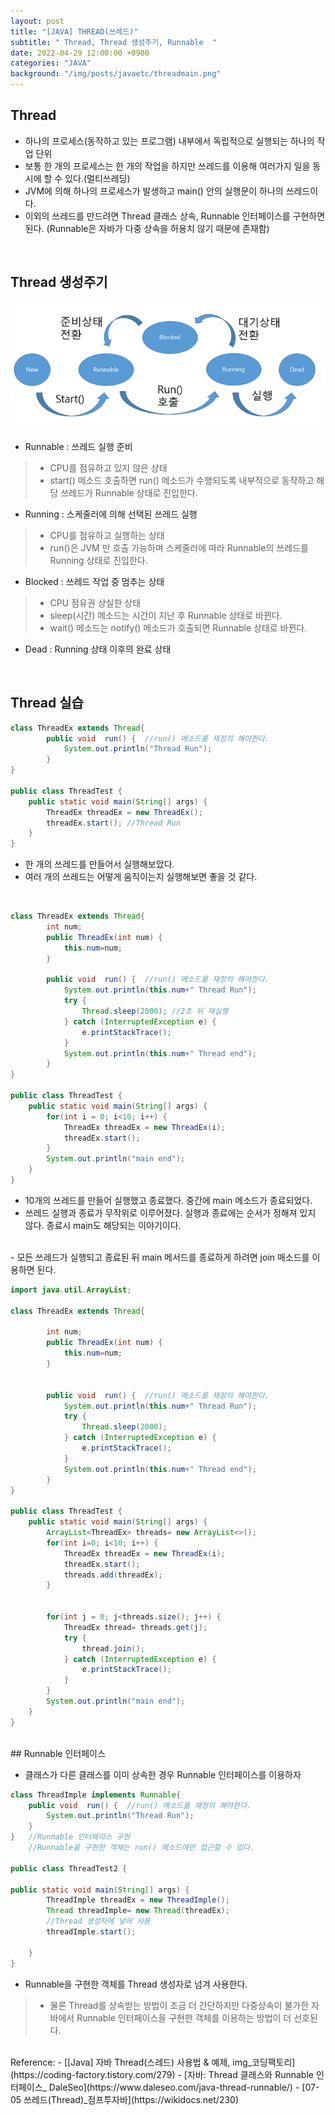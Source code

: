 ```yaml
---
layout: post
title: "[JAVA] THREAD(쓰레드)"
subtitle: " Thread, Thread 생성주기, Runnable  "
date: 2022-04-29 12:00:00 +0900
categories: "JAVA"
background: "/img/posts/javaetc/threadmain.png"
---
```


## Thread
- 하나의 프로세스(동작하고 있는 프로그램) 내부에서 독립적으로 실행되는 하나의 작업 단위
- 보통 한 개의 프로세스는 한 개의 작업을 하지만 쓰레드를 이용해 여러가지 일을 동시에 할 수 있다.(멀티쓰레딩)
- JVM에 의해 하나의 프로세스가 발생하고 main() 안의 실행문이 하나의 쓰레드이다.
- 이외의 쓰레드를 만드려면 Thread 클래스 상속, Runnable 인터페이스를 구현하면 된다. (Runnable은 자바가 다중 상속을 허용치 않기 때문에 존재함)

<br>

## Thread 생성주기

![thread](/img/posts/javaetc/threadlifecycle.png)


- Runnable : 쓰레드 실행 준비
> - CPU를 점유하고 있지 않은 상태
> - start() 메소드 호출하면 run() 메소드가 수행되도록 내부적으로 동작하고 해당 쓰레드가 Runnable 상태로 진입한다.
- Running : 스케줄러에 의해 선택된 쓰레드 실행
> - CPU를 점유하고 실행하는 상태
> - run()은 JVM 만 호출 가능하며 스케줄러에 따라 Runnable의 쓰레드를 Running 상태로 진입한다.
- Blocked : 쓰레드 작업 중 멈추는 상태
> - CPU 점유권 상실한 상태
> - sleep(시간) 메소드는 시간이 지난 후 Runnable 상태로 바뀐다.
> - wait() 메소드는 notify() 메소드가 호출되면 Runnable 상태로 바뀐다. 
- Dead : Running 상태 이후의 완료 상태 

<br>

## Thread 실습

```java
class ThreadEx extends Thread{
		public void  run() {  //run() 메소드를 재정의 해야한다.
			System.out.println("Thread Run");
		}
}

public class ThreadTest {
	public static void main(String[] args) {
		ThreadEx threadEx = new ThreadEx();
		threadEx.start(); //Thread Run
	}
}
```

- 한 개의 쓰레드를 만들어서 실행해보았다.
- 여러 개의 쓰레드는 어떻게 움직이는지 실행해보면 좋을 것 같다. 

<br>

```java
class ThreadEx extends Thread{
		int num;
		public ThreadEx(int num) {
			this.num=num;
		}
		
		public void  run() {  //run() 메소드를 재정의 해야한다.
			System.out.println(this.num+" Thread Run");
			try {
				Thread.sleep(2000); //2초 뒤 재실행
			} catch (InterruptedException e) {
				e.printStackTrace();
			}
			System.out.println(this.num+" Thread end");
		}
}

public class ThreadTest {
	public static void main(String[] args) {
		for(int i = 0; i<10; i++) {
			ThreadEx threadEx = new ThreadEx(i);
			threadEx.start();
		}
		System.out.println("main end");
	}
}
```

- 10개의 쓰레드를 만들어 실행했고 종료했다. 중간에 main 메소드가 종료되었다.
- 쓰레드 실행과 종료가 무작위로 이루어졌다. 실행과 종료에는 순서가 정해져 있지 않다. 종료시 main도 해당되는 이야기이다. 

<br>
- 모든 쓰레드가 실행되고 종료된 뒤 main 메서드를 종료하게 하려면 join 매소드를 이용하면 된다.

```java
import java.util.ArrayList;

class ThreadEx extends Thread{
		
		int num;
		public ThreadEx(int num) {
			this.num=num;
		}
		
		 
		public void  run() {  //run() 메소드를 재정의 해야한다.
			System.out.println(this.num+" Thread Run");
			try {
				Thread.sleep(2000);
			} catch (InterruptedException e) {
				e.printStackTrace();
			}
			System.out.println(this.num+" Thread end");
		}
}

public class ThreadTest {
	public static void main(String[] args) {
		ArrayList<ThreadEx> threads= new ArrayList<>();
		for(int i=0; i<10; i++) {
			ThreadEx threadEx = new ThreadEx(i);
			threadEx.start();
			threads.add(threadEx);
		}
		
		
		for(int j = 0; j<threads.size(); j++) {
			ThreadEx thread= threads.get(j);
			try {
				thread.join();
			} catch (InterruptedException e) {
				e.printStackTrace();
			}
		}
		System.out.println("main end");
	}
}
```

<br>
## Runnable 인터페이스 

- 클래스가 다른 클래스를 이미 상속한 경우 Runnable 인터페이스를 이용하자

```java
class ThreadImple implements Runnable{
	public void  run() {  //run() 메소드를 재정의 해야한다.
		System.out.println("Thread Run");
	}
} 	//Runnable 인터페이스 구현
	//Runnable을 구현한 객체는 run() 메소드에만 접근할 수 있다. 

public class ThreadTest2 {

public static void main(String[] args) {
		ThreadImple threadEx = new ThreadImple();
		Thread threadImple= new Thread(threadEx); 
        //Thread 생성자에 넣어 사용
		threadImple.start();
		
	}
}
```

- Runnable을 구현한 객체를 Thread 생성자로 넘겨 사용한다.
> - 물론 Thread를 상속받는 방법이 조금 더 간단하지만 다중상속이 불가한  자바에서 Runnable 인터페이스을 구현한 객체를 이용하는 방법이 더 선호된다. 


<br>
Reference:
- [[Java] 자바 Thread(스레드) 사용법 & 예제, img_코딩팩토리](https://coding-factory.tistory.com/279)
- [자바: Thread 클래스와 Runnable 인터페이스_ DaleSeo](https://www.daleseo.com/java-thread-runnable/)
- [07-05 쓰레드(Thread)_점프투자바](https://wikidocs.net/230)
